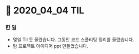 # :bookmark: 2020_04_04 TIL

### 한 일

- 몇일 Til 못 올렸습니다. 그동안 코드 스플리팅 정리를 올렸습니다.
- 탐 프로젝트 아이디어 ppt 만들었습니다.
